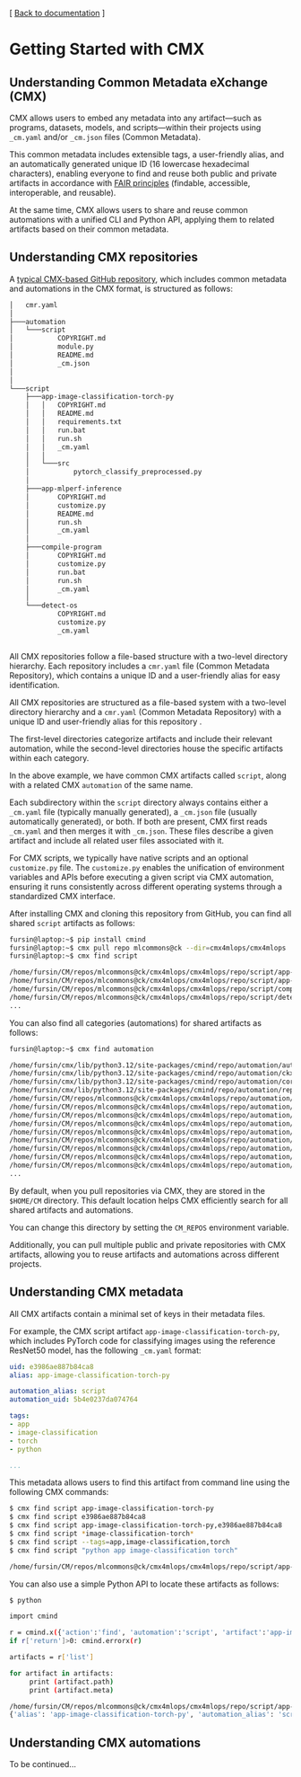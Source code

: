 ﻿[ [Back to documentation](README.md) ]

# Getting Started with CMX

## Understanding Common Metadata eXchange (CMX)

CMX allows users to embed any metadata into any artifact—such as programs, datasets, models, and scripts—within their projects
using `_cm.yaml` and/or `_cm.json` files (Common Metadata).

This common metadata includes extensible tags, a user-friendly alias, and an automatically generated unique ID (16 lowercase hexadecimal characters), 
enabling everyone to find and reuse both public and private artifacts in accordance with [FAIR principles](https://en.wikipedia.org/wiki/FAIR_data) 
(findable, accessible, interoperable, and reusable).

At the same time, CMX allows users to share and reuse common automations 
with a unified CLI and Python API, applying them to related artifacts
based on their common metadata.

## Understanding CMX repositories

A [typical CMX-based GitHub repository](https://github.com/mlcommons/ck/tree/master/cmx4mlops/cmx4mlops),
which includes common metadata and automations in the CMX format, is structured as follows:

```bash
│   cmr.yaml
│   
├───automation
│   └───script
│           COPYRIGHT.md
│           module.py
│           README.md
│           _cm.json
│               
│           
└───script
    ├───app-image-classification-torch-py
    │   │   COPYRIGHT.md
    │   │   README.md
    │   │   requirements.txt
    │   │   run.bat
    │   │   run.sh
    │   │   _cm.yaml
    │   │   
    │   └───src
    │           pytorch_classify_preprocessed.py
    │           
    ├───app-mlperf-inference
    │       COPYRIGHT.md
    │       customize.py
    │       README.md
    │       run.sh
    │       _cm.yaml
    │       
    ├───compile-program
    │       COPYRIGHT.md
    │       customize.py
    │       run.bat
    │       run.sh
    │       _cm.yaml
    │       
    └───detect-os
            COPYRIGHT.md
            customize.py
            _cm.yaml
            
```

All CMX repositories follow a file-based structure with a two-level directory hierarchy. 
Each repository includes a `cmr.yaml` file (Common Metadata Repository), 
which contains a unique ID and a user-friendly alias for easy identification.

All CMX repositories are structured as a file-based system with a two-level
directory hierarchy and a `cmr.yaml` (Common Metadata Repository)
with a unique ID and user-friendly alias for this repository . 

The first-level directories categorize artifacts and
include their relevant automation, while the second-level directories
house the specific artifacts within each category.

In the above example, we have common CMX artifacts called `script`, along
with a related CMX `automation` of the same name.

Each subdirectory within the `script` directory always contains either 
a `_cm.yaml` file (typically manually generated), a `_cm.json` file 
(usually automatically generated), or both. 
If both are present, CMX first reads `_cm.yaml` and then merges it with `_cm.json`. 
These files describe a given artifact and include all related user files associated with it.

For CMX scripts, we typically have native scripts and an optional `customize.py` file. 
The `customize.py` enables the unification of environment variables and APIs before executing 
a given script via CMX automation, ensuring it runs consistently across different operating 
systems through a standardized CMX interface.

After installing CMX and cloning this repository from GitHub, you can find all shared `script` artifacts 
as follows:

```bash
fursin@laptop:~$ pip install cmind
fursin@laptop:~$ cmx pull repo mlcommons@ck --dir=cmx4mlops/cmx4mlops
fursin@laptop:~$ cmx find script

/home/fursin/CM/repos/mlcommons@ck/cmx4mlops/cmx4mlops/repo/script/app-image-classification-torch-py
/home/fursin/CM/repos/mlcommons@ck/cmx4mlops/cmx4mlops/repo/script/app-mlperf-inference
/home/fursin/CM/repos/mlcommons@ck/cmx4mlops/cmx4mlops/repo/script/compile-program
/home/fursin/CM/repos/mlcommons@ck/cmx4mlops/cmx4mlops/repo/script/detect-os
...
```

You can also find all categories (automations) for shared artifacts as follows:
```bash
fursin@laptop:~$ cmx find automation

/home/fursin/cmx/lib/python3.12/site-packages/cmind/repo/automation/automation
/home/fursin/cmx/lib/python3.12/site-packages/cmind/repo/automation/ckx
/home/fursin/cmx/lib/python3.12/site-packages/cmind/repo/automation/core
/home/fursin/cmx/lib/python3.12/site-packages/cmind/repo/automation/repo
/home/fursin/CM/repos/mlcommons@ck/cmx4mlops/cmx4mlops/repo/automation/cache
/home/fursin/CM/repos/mlcommons@ck/cmx4mlops/cmx4mlops/repo/automation/cfg
/home/fursin/CM/repos/mlcommons@ck/cmx4mlops/cmx4mlops/repo/automation/challenge
/home/fursin/CM/repos/mlcommons@ck/cmx4mlops/cmx4mlops/repo/automation/data
/home/fursin/CM/repos/mlcommons@ck/cmx4mlops/cmx4mlops/repo/automation/docker
/home/fursin/CM/repos/mlcommons@ck/cmx4mlops/cmx4mlops/repo/automation/experiment
/home/fursin/CM/repos/mlcommons@ck/cmx4mlops/cmx4mlops/repo/automation/report
/home/fursin/CM/repos/mlcommons@ck/cmx4mlops/cmx4mlops/repo/automation/script
/home/fursin/CM/repos/mlcommons@ck/cmx4mlops/cmx4mlops/repo/automation/utils
...
```

By default, when you pull repositories via CMX, they are stored in the `$HOME/CM` directory. 
This default location helps CMX efficiently search for all shared artifacts and automations.

You can change this directory by setting the `CM_REPOS` environment variable.

Additionally, you can pull multiple public and private repositories with CMX artifacts, 
allowing you to reuse artifacts and automations across different projects.

## Understanding CMX metadata

All CMX artifacts contain a minimal set of keys in their metadata files.

For example, the CMX script artifact `app-image-classification-torch-py`, 
which includes PyTorch code for classifying images using the reference ResNet50 model, 
has the following `_cm.yaml` format:


```yaml
uid: e3986ae887b84ca8
alias: app-image-classification-torch-py

automation_alias: script
automation_uid: 5b4e0237da074764

tags:
- app
- image-classification
- torch
- python

...
```

This metadata allows users to find this artifact from command line using the following CMX commands:
```bash
$ cmx find script app-image-classification-torch-py
$ cmx find script e3986ae887b84ca8
$ cmx find script app-image-classification-torch-py,e3986ae887b84ca8
$ cmx find script *image-classification-torch*
$ cmx find script --tags=app,image-classification,torch
$ cmx find script "python app image-classification torch"

/home/fursin/CM/repos/mlcommons@ck/cmx4mlops/cmx4mlops/repo/script/app-image-classification-torch-py
```

You can also use a simple Python API to locate these artifacts as follows:

```bash
$ python

import cmind

r = cmind.x({'action':'find', 'automation':'script', 'artifact':'app-image-classification-torch-py,e3986ae887b84ca8'})
if r['return']>0: cmind.errorx(r)

artifacts = r['list']

for artifact in artifacts:
     print (artifact.path)
     print (artifact.meta)
```

```bash
/home/fursin/CM/repos/mlcommons@ck/cmx4mlops/cmx4mlops/repo/script/app-image-classification-torch-py
{'alias': 'app-image-classification-torch-py', 'automation_alias': 'script', 'automation_uid': '5b4e0237da074764', ...

```

## Understanding CMX automations







To be continued...
